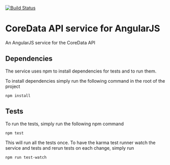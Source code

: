 [![Build Status](https://travis-ci.org/Ikornaselur/coredata-api-service.svg?branch=master)](https://travis-ci.org/Ikornaselur/coredata-api-service)

# CoreData API service for AngularJS

An AngularJS service for the CoreData API

## Dependencies
The service uses npm to install dependencies for tests and to run them.

To install dependencies simply run the following command in the root of the project

```
npm install
```

## Tests
To run the tests, simply run the following npm command

``` 
npm test
```

This will run all the tests once. To have the karma test runner watch the service and tests and rerun tests on each change, simply run

```
npm run test-watch
```
